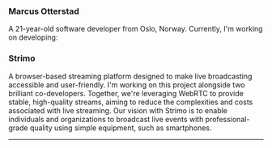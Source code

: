### Marcus Otterstad
A 21-year-old software developer from Oslo, Norway. Currently, I'm working on developing:

### Strimo

A browser-based streaming platform designed to make live broadcasting accessible and user-friendly. I'm working on this project alongside two brilliant co-developers. Together, we're leveraging WebRTC to provide stable, high-quality streams, aiming to reduce the complexities and costs associated with live streaming. Our vision with Strimo is to enable individuals and organizations to broadcast live events with professional-grade quality using simple equipment, such as smartphones.

---
